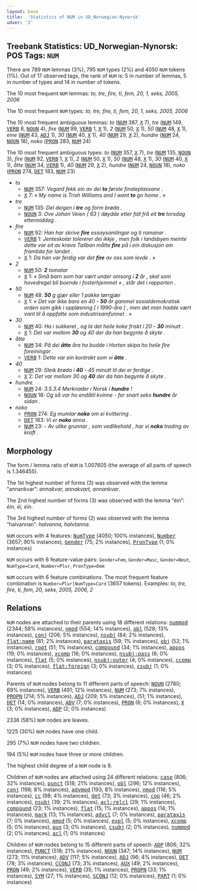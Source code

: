 ```yaml
---
layout: base
title:  'Statistics of NUM in UD_Norwegian-Nynorsk'
udver: '2'
---
```


## Treebank Statistics: UD_Norwegian-Nynorsk: POS Tags: `NUM`

There are 789 `NUM` lemmas (3%), 795 `NUM` types (2%) and 4050 `NUM` tokens (1%).
Out of 17 observed tags, the rank of `NUM` is: 5 in number of lemmas, 5 in number of types and 14 in number of tokens.

The 10 most frequent `NUM` lemmas: <em>to, tre, fire, ti, fem, 20, 1, seks, 2005, 2006</em>

The 10 most frequent `NUM` types:  <em>to, tre, fire, ti, fem, 20, 1, seks, 2005, 2006</em>

The 10 most frequent ambiguous lemmas: <em>to</em> (<tt><a href="no_nynorsk-pos-NUM.html">NUM</a></tt> 387, <tt><a href="no_nynorsk-pos-X.html">X</a></tt> 7), <em>tre</em> (<tt><a href="no_nynorsk-pos-NUM.html">NUM</a></tt> 149, <tt><a href="no_nynorsk-pos-VERB.html">VERB</a></tt> 8, <tt><a href="no_nynorsk-pos-NOUN.html">NOUN</a></tt> 4), <em>fire</em> (<tt><a href="no_nynorsk-pos-NUM.html">NUM</a></tt> 99, <tt><a href="no_nynorsk-pos-VERB.html">VERB</a></tt> 1, <tt><a href="no_nynorsk-pos-X.html">X</a></tt> 1), <em>2</em> (<tt><a href="no_nynorsk-pos-NUM.html">NUM</a></tt> 50, <tt><a href="no_nynorsk-pos-X.html">X</a></tt> 1), <em>50</em> (<tt><a href="no_nynorsk-pos-NUM.html">NUM</a></tt> 48, <tt><a href="no_nynorsk-pos-X.html">X</a></tt> 1), <em>eine</em> (<tt><a href="no_nynorsk-pos-NUM.html">NUM</a></tt> 43, <tt><a href="no_nynorsk-pos-ADJ.html">ADJ</a></tt> 1), <em>30</em> (<tt><a href="no_nynorsk-pos-NUM.html">NUM</a></tt> 40, <tt><a href="no_nynorsk-pos-X.html">X</a></tt> 1), <em>40</em> (<tt><a href="no_nynorsk-pos-NUM.html">NUM</a></tt> 29, <tt><a href="no_nynorsk-pos-X.html">X</a></tt> 2), <em>hundre</em> (<tt><a href="no_nynorsk-pos-NUM.html">NUM</a></tt> 24, <tt><a href="no_nynorsk-pos-NOUN.html">NOUN</a></tt> 18), <em>noko</em> (<tt><a href="no_nynorsk-pos-PRON.html">PRON</a></tt> 283, <tt><a href="no_nynorsk-pos-NUM.html">NUM</a></tt> 24)

The 10 most frequent ambiguous types:  <em>to</em> (<tt><a href="no_nynorsk-pos-NUM.html">NUM</a></tt> 357, <tt><a href="no_nynorsk-pos-X.html">X</a></tt> 7), <em>tre</em> (<tt><a href="no_nynorsk-pos-NUM.html">NUM</a></tt> 135, <tt><a href="no_nynorsk-pos-NOUN.html">NOUN</a></tt> 3), <em>fire</em> (<tt><a href="no_nynorsk-pos-NUM.html">NUM</a></tt> 92, <tt><a href="no_nynorsk-pos-VERB.html">VERB</a></tt> 1, <tt><a href="no_nynorsk-pos-X.html">X</a></tt> 1), <em>2</em> (<tt><a href="no_nynorsk-pos-NUM.html">NUM</a></tt> 50, <tt><a href="no_nynorsk-pos-X.html">X</a></tt> 1), <em>50</em> (<tt><a href="no_nynorsk-pos-NUM.html">NUM</a></tt> 48, <tt><a href="no_nynorsk-pos-X.html">X</a></tt> 1), <em>30</em> (<tt><a href="no_nynorsk-pos-NUM.html">NUM</a></tt> 40, <tt><a href="no_nynorsk-pos-X.html">X</a></tt> 1), <em>åtte</em> (<tt><a href="no_nynorsk-pos-NUM.html">NUM</a></tt> 34, <tt><a href="no_nynorsk-pos-VERB.html">VERB</a></tt> 1), <em>40</em> (<tt><a href="no_nynorsk-pos-NUM.html">NUM</a></tt> 29, <tt><a href="no_nynorsk-pos-X.html">X</a></tt> 2), <em>hundre</em> (<tt><a href="no_nynorsk-pos-NUM.html">NUM</a></tt> 24, <tt><a href="no_nynorsk-pos-NOUN.html">NOUN</a></tt> 18), <em>noko</em> (<tt><a href="no_nynorsk-pos-PRON.html">PRON</a></tt> 274, <tt><a href="no_nynorsk-pos-DET.html">DET</a></tt> 183, <tt><a href="no_nynorsk-pos-NUM.html">NUM</a></tt> 23)


* <em>to</em>
  * <tt><a href="no_nynorsk-pos-NUM.html">NUM</a></tt> 357: <em>Vegard fekk ein av dei <b>to</b> første finaleplassane .</em>
  * <tt><a href="no_nynorsk-pos-X.html">X</a></tt> 7: <em>« My name is Trish Williams and I want <b>to</b> go home . »</em>
* <em>tre</em>
  * <tt><a href="no_nynorsk-pos-NUM.html">NUM</a></tt> 135: <em>Del deigen i <b>tre</b> og form brøda .</em>
  * <tt><a href="no_nynorsk-pos-NOUN.html">NOUN</a></tt> 3: <em>Ove Johan Veien ( 63 ) døydde etter fall frå eit <b>tre</b> torsdag ettermiddag .</em>
* <em>fire</em>
  * <tt><a href="no_nynorsk-pos-NUM.html">NUM</a></tt> 92: <em>Han har skrive <b>fire</b> essaysamlingar og ti romanar .</em>
  * <tt><a href="no_nynorsk-pos-VERB.html">VERB</a></tt> 1: <em>Jenteskolar tolererer dei ikkje , men folk i landsbyen meinte dette var eit av krava Taliban måtte <b>fire</b> på i ein diskusjon om framtida for landet .</em>
  * <tt><a href="no_nynorsk-pos-X.html">X</a></tt> 1: <em>Da han var ferdig var det <b>fire</b> av oss som levde . »</em>
* <em>2</em>
  * <tt><a href="no_nynorsk-pos-NUM.html">NUM</a></tt> 50: <em><b>2</b> tomatar</em>
  * <tt><a href="no_nynorsk-pos-X.html">X</a></tt> 1: <em>« Små barn som har vært under omsorg i <b>2</b> år , skal som hovedregel bli boende i fosterhjemmet » , står det i rapporten .</em>
* <em>50</em>
  * <tt><a href="no_nynorsk-pos-NUM.html">NUM</a></tt> 48: <em><b>50</b> g gjær eller 1 pakke tørrgjær</em>
  * <tt><a href="no_nynorsk-pos-X.html">X</a></tt> 1: <em>« Det var ikke bare en 40 - <b>50</b> år gammel sosialdemokratisk orden som gikk i oppløsning [ i 1990-åra ] , men det man hadde vært vant til å oppfatte som industrisamfunnet . »</em>
* <em>30</em>
  * <tt><a href="no_nynorsk-pos-NUM.html">NUM</a></tt> 40: <em>Ha i sukkeret , og la det heile koke friskt i 20 - <b>30</b> minutt .</em>
  * <tt><a href="no_nynorsk-pos-X.html">X</a></tt> 1: <em>Det var mellom <b>30</b> og 40 der da han begynte å skyte .</em>
* <em>åtte</em>
  * <tt><a href="no_nynorsk-pos-NUM.html">NUM</a></tt> 34: <em>På dei <b>åtte</b> åra ho budde i Horten skipa ho heile fire foreiningar .</em>
  * <tt><a href="no_nynorsk-pos-VERB.html">VERB</a></tt> 1: <em>Dette var ein kontrakt som vi <b>åtte</b> .</em>
* <em>40</em>
  * <tt><a href="no_nynorsk-pos-NUM.html">NUM</a></tt> 29: <em>Steik brøda i <b>40</b> - 45 minutt til dei er ferdige .</em>
  * <tt><a href="no_nynorsk-pos-X.html">X</a></tt> 2: <em>Det var mellom 30 og <b>40</b> der da han begynte å skyte .</em>
* <em>hundre</em>
  * <tt><a href="no_nynorsk-pos-NUM.html">NUM</a></tt> 24: <em>3.5.3.4 Merknader i Norsk i <b>hundre</b> !</em>
  * <tt><a href="no_nynorsk-pos-NOUN.html">NOUN</a></tt> 18: <em>Og så var ho endåtil kvinne - for snart seks <b>hundre</b> år sidan .</em>
* <em>noko</em>
  * <tt><a href="no_nynorsk-pos-PRON.html">PRON</a></tt> 274: <em>Eg mumlar <b>noko</b> om ei kvittering .</em>
  * <tt><a href="no_nynorsk-pos-DET.html">DET</a></tt> 183: <em>Vi er <b>noko</b> anna .</em>
  * <tt><a href="no_nynorsk-pos-NUM.html">NUM</a></tt> 23: <em>- Av ulike grunnar , som vedlikehald , har vi <b>noko</b> trading av kraft .</em>

## Morphology

The form / lemma ratio of `NUM` is 1.007605 (the average of all parts of speech is 1.346455).

The 1st highest number of forms (3) was observed with the lemma “annankvar”: <em>annakvar, annakvart, annankvar</em>.

The 2nd highest number of forms (3) was observed with the lemma “éin”: <em>èin, éi, éin</em>.

The 3rd highest number of forms (2) was observed with the lemma “halvannan”: <em>halvanna, halvtanna</em>.

`NUM` occurs with 4 features: <tt><a href="no_nynorsk-feat-NumType.html">NumType</a></tt> (4050; 100% instances), <tt><a href="no_nynorsk-feat-Number.html">Number</a></tt> (3657; 90% instances), <tt><a href="no_nynorsk-feat-Gender.html">Gender</a></tt> (75; 2% instances), <tt><a href="no_nynorsk-feat-PronType.html">PronType</a></tt> (1; 0% instances)

`NUM` occurs with 6 feature-value pairs: `Gender=Fem`, `Gender=Masc`, `Gender=Neut`, `NumType=Card`, `Number=Plur`, `PronType=Dem`

`NUM` occurs with 6 feature combinations.
The most frequent feature combination is `Number=Plur|NumType=Card` (3657 tokens).
Examples: <em>to, tre, fire, ti, fem, 20, seks, 2005, 2006, 2</em>


## Relations

`NUM` nodes are attached to their parents using 18 different relations: <tt><a href="no_nynorsk-dep-nummod.html">nummod</a></tt> (2344; 58% instances), <tt><a href="no_nynorsk-dep-nmod.html">nmod</a></tt> (554; 14% instances), <tt><a href="no_nynorsk-dep-obl.html">obl</a></tt> (528; 13% instances), <tt><a href="no_nynorsk-dep-conj.html">conj</a></tt> (206; 5% instances), <tt><a href="no_nynorsk-dep-nsubj.html">nsubj</a></tt> (84; 2% instances), <tt><a href="no_nynorsk-dep-flat-name.html">flat:name</a></tt> (81; 2% instances), <tt><a href="no_nynorsk-dep-parataxis.html">parataxis</a></tt> (59; 1% instances), <tt><a href="no_nynorsk-dep-obj.html">obj</a></tt> (52; 1% instances), <tt><a href="no_nynorsk-dep-root.html">root</a></tt> (51; 1% instances), <tt><a href="no_nynorsk-dep-compound.html">compound</a></tt> (34; 1% instances), <tt><a href="no_nynorsk-dep-appos.html">appos</a></tt> (19; 0% instances), <tt><a href="no_nynorsk-dep-xcomp.html">xcomp</a></tt> (16; 0% instances), <tt><a href="no_nynorsk-dep-nsubj-pass.html">nsubj:pass</a></tt> (6; 0% instances), <tt><a href="no_nynorsk-dep-flat.html">flat</a></tt> (5; 0% instances), <tt><a href="no_nynorsk-dep-nsubj-outer.html">nsubj:outer</a></tt> (4; 0% instances), <tt><a href="no_nynorsk-dep-ccomp.html">ccomp</a></tt> (3; 0% instances), <tt><a href="no_nynorsk-dep-flat-foreign.html">flat:foreign</a></tt> (3; 0% instances), <tt><a href="no_nynorsk-dep-csubj.html">csubj</a></tt> (1; 0% instances)

Parents of `NUM` nodes belong to 11 different parts of speech: <tt><a href="no_nynorsk-pos-NOUN.html">NOUN</a></tt> (2780; 69% instances), <tt><a href="no_nynorsk-pos-VERB.html">VERB</a></tt> (491; 12% instances), <tt><a href="no_nynorsk-pos-NUM.html">NUM</a></tt> (273; 7% instances), <tt><a href="no_nynorsk-pos-PROPN.html">PROPN</a></tt> (214; 5% instances), <tt><a href="no_nynorsk-pos-ADJ.html">ADJ</a></tt> (209; 5% instances),  (51; 1% instances), <tt><a href="no_nynorsk-pos-DET.html">DET</a></tt> (14; 0% instances), <tt><a href="no_nynorsk-pos-ADV.html">ADV</a></tt> (7; 0% instances), <tt><a href="no_nynorsk-pos-PRON.html">PRON</a></tt> (6; 0% instances), <tt><a href="no_nynorsk-pos-X.html">X</a></tt> (3; 0% instances), <tt><a href="no_nynorsk-pos-ADP.html">ADP</a></tt> (2; 0% instances)

2336 (58%) `NUM` nodes are leaves.

1225 (30%) `NUM` nodes have one child.

295 (7%) `NUM` nodes have two children.

194 (5%) `NUM` nodes have three or more children.

The highest child degree of a `NUM` node is 9.

Children of `NUM` nodes are attached using 24 different relations: <tt><a href="no_nynorsk-dep-case.html">case</a></tt> (806; 32% instances), <tt><a href="no_nynorsk-dep-punct.html">punct</a></tt> (518; 21% instances), <tt><a href="no_nynorsk-dep-obl.html">obl</a></tt> (296; 12% instances), <tt><a href="no_nynorsk-dep-conj.html">conj</a></tt> (198; 8% instances), <tt><a href="no_nynorsk-dep-advmod.html">advmod</a></tt> (193; 8% instances), <tt><a href="no_nynorsk-dep-nmod.html">nmod</a></tt> (116; 5% instances), <tt><a href="no_nynorsk-dep-cc.html">cc</a></tt> (98; 4% instances), <tt><a href="no_nynorsk-dep-det.html">det</a></tt> (73; 3% instances), <tt><a href="no_nynorsk-dep-cop.html">cop</a></tt> (46; 2% instances), <tt><a href="no_nynorsk-dep-nsubj.html">nsubj</a></tt> (39; 2% instances), <tt><a href="no_nynorsk-dep-acl-relcl.html">acl:relcl</a></tt> (29; 1% instances), <tt><a href="no_nynorsk-dep-compound.html">compound</a></tt> (23; 1% instances), <tt><a href="no_nynorsk-dep-flat.html">flat</a></tt> (15; 1% instances), <tt><a href="no_nynorsk-dep-appos.html">appos</a></tt> (14; 1% instances), <tt><a href="no_nynorsk-dep-mark.html">mark</a></tt> (13; 1% instances), <tt><a href="no_nynorsk-dep-advcl.html">advcl</a></tt> (7; 0% instances), <tt><a href="no_nynorsk-dep-parataxis.html">parataxis</a></tt> (7; 0% instances), <tt><a href="no_nynorsk-dep-amod.html">amod</a></tt> (5; 0% instances), <tt><a href="no_nynorsk-dep-expl.html">expl</a></tt> (5; 0% instances), <tt><a href="no_nynorsk-dep-xcomp.html">xcomp</a></tt> (5; 0% instances), <tt><a href="no_nynorsk-dep-aux.html">aux</a></tt> (3; 0% instances), <tt><a href="no_nynorsk-dep-csubj.html">csubj</a></tt> (2; 0% instances), <tt><a href="no_nynorsk-dep-nummod.html">nummod</a></tt> (2; 0% instances), <tt><a href="no_nynorsk-dep-acl.html">acl</a></tt> (1; 0% instances)

Children of `NUM` nodes belong to 15 different parts of speech: <tt><a href="no_nynorsk-pos-ADP.html">ADP</a></tt> (806; 32% instances), <tt><a href="no_nynorsk-pos-PUNCT.html">PUNCT</a></tt> (518; 21% instances), <tt><a href="no_nynorsk-pos-NOUN.html">NOUN</a></tt> (347; 14% instances), <tt><a href="no_nynorsk-pos-NUM.html">NUM</a></tt> (273; 11% instances), <tt><a href="no_nynorsk-pos-ADV.html">ADV</a></tt> (117; 5% instances), <tt><a href="no_nynorsk-pos-ADJ.html">ADJ</a></tt> (96; 4% instances), <tt><a href="no_nynorsk-pos-DET.html">DET</a></tt> (78; 3% instances), <tt><a href="no_nynorsk-pos-CCONJ.html">CCONJ</a></tt> (73; 3% instances), <tt><a href="no_nynorsk-pos-AUX.html">AUX</a></tt> (49; 2% instances), <tt><a href="no_nynorsk-pos-PRON.html">PRON</a></tt> (49; 2% instances), <tt><a href="no_nynorsk-pos-VERB.html">VERB</a></tt> (35; 1% instances), <tt><a href="no_nynorsk-pos-PROPN.html">PROPN</a></tt> (33; 1% instances), <tt><a href="no_nynorsk-pos-SYM.html">SYM</a></tt> (27; 1% instances), <tt><a href="no_nynorsk-pos-SCONJ.html">SCONJ</a></tt> (12; 0% instances), <tt><a href="no_nynorsk-pos-PART.html">PART</a></tt> (1; 0% instances)

